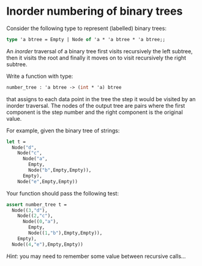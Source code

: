 # Inorder numbering of binary trees

Consider the following type to represent (labelled) binary trees:
```ocaml
type 'a btree = Empty | Node of 'a * 'a btree * 'a btree;;
```

An *inorder* traversal of a binary tree first visits recursively the left subtree, then it visits the root and finally it moves on to visit recursively the right subtree.

Write a function with type:
```ocaml
number_tree : 'a btree -> (int * 'a) btree
```
that assigns to each data point in the tree the step it would be visited by an inorder traversal. The nodes of the output tree are pairs where the first component is the step
number and the right component is the original value.

For example, given the binary tree of strings:
```ocaml
let t =
  Node("d",
    Node("c",
      Node("a",
        Empty,
        Node("b",Empty,Empty)),
      Empty),
    Node("e",Empty,Empty))
```
Your function should pass the following test:
```ocaml
assert number_tree t =
  Node((3,"d"),
    Node((2,"c"),
      Node((0,"a"),
        Empty,
        Node((1,"b"),Empty,Empty)),
    Empty),
  Node((4,"e"),Empty,Empty))
```
*Hint*: you may need to remember some value between recursive calls...